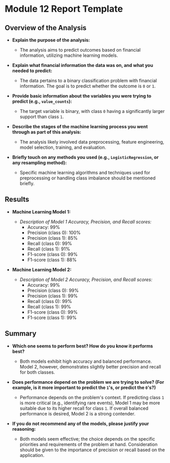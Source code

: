 

# Module 12 Report Template

## Overview of the Analysis

* **Explain the purpose of the analysis:**
  - The analysis aims to predict outcomes based on financial information, utilizing machine learning models.

* **Explain what financial information the data was on, and what you needed to predict:**
  - The data pertains to a binary classification problem with financial information. The goal is to predict whether the outcome is `0` or `1`.

* **Provide basic information about the variables you were trying to predict (e.g., `value_counts`):**
  - The target variable is binary, with class `0` having a significantly larger support than class `1`.

* **Describe the stages of the machine learning process you went through as part of this analysis:**
  - The analysis likely involved data preprocessing, feature engineering, model selection, training, and evaluation.

* **Briefly touch on any methods you used (e.g., `LogisticRegression`, or any resampling method):**
  - Specific machine learning algorithms and techniques used for preprocessing or handling class imbalance should be mentioned briefly.

## Results

* **Machine Learning Model 1:**
  - *Description of Model 1 Accuracy, Precision, and Recall scores:*
    - Accuracy: 99%
    - Precision (class 0): 100%
    - Precision (class 1): 85%
    - Recall (class 0): 99%
    - Recall (class 1): 91%
    - F1-score (class 0): 99%
    - F1-score (class 1): 88%

* **Machine Learning Model 2:**
  - *Description of Model 2 Accuracy, Precision, and Recall scores:*
    - Accuracy: 99%
    - Precision (class 0): 99%
    - Precision (class 1): 99%
    - Recall (class 0): 99%
    - Recall (class 1): 99%
    - F1-score (class 0): 99%
    - F1-score (class 1): 99%

## Summary


* **Which one seems to perform best? How do you know it performs best?**
  - Both models exhibit high accuracy and balanced performance. Model 2, however, demonstrates slightly better precision and recall for both classes.

* **Does performance depend on the problem we are trying to solve? (For example, is it more important to predict the `1`'s, or predict the `0`'s?)**
  - Performance depends on the problem's context. If predicting class `1` is more critical (e.g., identifying rare events), Model 1 may be more suitable due to its higher recall for class `1`. If overall balanced performance is desired, Model 2 is a strong contender.

* **If you do not recommend any of the models, please justify your reasoning:**
  - Both models seem effective; the choice depends on the specific priorities and requirements of the problem at hand. Consideration should be given to the importance of precision or recall based on the application.
  